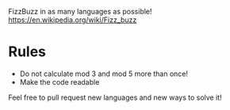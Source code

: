 FizzBuzz in as many languages as possible!
https://en.wikipedia.org/wiki/Fizz_buzz

# Rules
* Do not calculate mod 3 and mod 5 more than once!
* Make the code readable

Feel free to pull request new languages and new ways to solve it!

